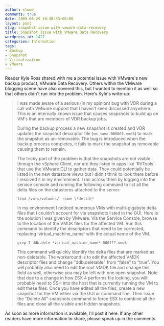 ```yaml
---
author: slowe
comments: true
date: 2009-06-29 10:30:33+00:00
layout: post
slug: snapshot-issue-with-vmware-data-recovery
title: Snapshot Issue with VMware Data Recovery
wordpress_id: 1427
categories: Information
tags:
- Backup
- Snapshot
- Virtualization
- VMware
---
```


Reader Kyle Ross shared with me a potential issue with VMware's new backup product, VMware Data Recovery. Others within the VMware blogging scene have also covered this, but I wanted to mention it as well so that others didn't run into the problem. Here's Kyle's write-up:

>I was made aware of a serious (in my opinion) bug with VDR during a call with VMware support that I haven't seen discussed anywhere. This is an internally known issue that causes snapshots to build up on VM's that are members of VDR backup jobs.
>
>During the backup process a new snapshot is created and VDR updates the snapshot descriptor file (`vm_name-000001.vmdk`) to mark the snapshot as un-removable. The bug is introduced when the backup process completes, it fails to mark the snapshot as removable causing them to remain.
>
>The tricky part of the problem is that the snapshots are not visible through the vSphere Client, nor are they listed in apps like 'RVTools' that use the VMware CLI to gather data. They could potentially be listed in the new datastore views but I didn't think to look there before I resolved it in my environment. I ran across them by logging into the service console and running the following command to list all the delta files on the datastores attached to the server.
>
>`find /vmfs/volumes/ -name \*delta\*`
>
>In my environment I noticed numerous VMs with multi-gigabyte delta files that I couldn't account for via snapshots listed in the GUI. Here is the solution I was given by VMware. Via the Service Console, browse to the location of the VMDK files for the affected VM. Run this command to identify the descriptors that need to be corrected, replacing 'virtual_machine_name' with the actual name of the VM.
>
>`grep I ddb.dele *virtual_machine_name*-000???.vmdk`
>
>This command will quickly identify the delta files that are marked as non-deletable. The workaround is to edit the affected VMDK descriptor files and change "ddb.deletable" from "false" to "true". You will probably also need to edit the root VMDK file and change this field as well, otherwise you may be left with one open snapshot. Note that due to a change in how ESX 4 performs file locking, you will probably need to SSH into the host that is currently running the VM to edit these files. Once you have edited all the files, create a new snapshot for the VM either via the GUI or command line. Then issue the "Delete All" snapshots command to force ESX to combine all the files and close all the visible and hidden snapshots.

As soon as more information is available, I'll post it here. If any other readers have more information to share, please speak up in the comments.

